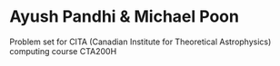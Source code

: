 # Ayush Pandhi & Michael Poon
Problem set for CITA (Canadian Institute for Theoretical Astrophysics) computing course CTA200H
